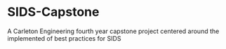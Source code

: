 # SIDS-Capstone
A Carleton Engineering fourth year capstone project centered around the implemented of best practices for SIDS
